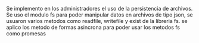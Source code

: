 Se implemento en los administradores el uso de la persistencia de archivos.
Se uso el modulo fs para poder manipular datos en archivos de tipo json, se usuaron varios metodos como readfile, writefile y exist de la libreria fs.
se aplico los metodo de formas asincrona para poder usar los metodos fs como promesas